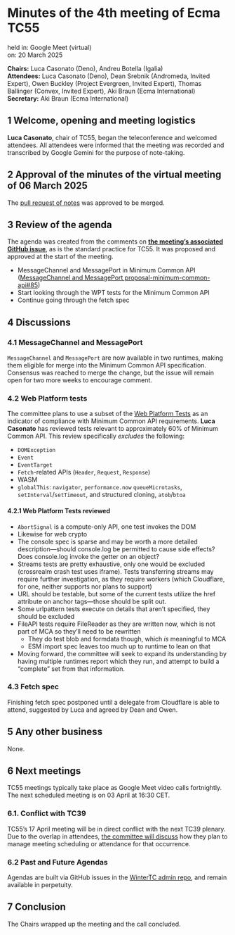 # Minutes of the 4th meeting of Ecma TC55

held in: Google Meet (virtual)  
on:  20 March 2025

**Chairs:**  Luca Casonato (Deno), Andreu Botella (Igalia)  
**Attendees:** Luca Casonato (Deno), Dean Srebnik (Andromeda, Invited Expert), Owen Buckley (Project Evergreen, Invited Expert), Thomas Ballinger (Convex, Invited Expert), Aki Braun (Ecma International)  
**Secretary:**  Aki Braun (Ecma International)

## 1 Welcome, opening and meeting logistics

**Luca Casonato**, chair of TC55, began the teleconference and welcomed attendees. All attendees were informed that the meeting was recorded and transcribed by Google Gemini for the purpose of note-taking.

## 2 Approval of the minutes of the virtual meeting of 06 March 2025

The [pull request of notes](https://github.com/wintercg/admin/pull/107) was approved to be merged.

## 3 Review of the agenda

The agenda was created from the comments on **[the meeting’s associated GitHub issue](https://github.com/wintercg/admin/issues/108)**, as is the standard practice for TC55. It was proposed and approved at the start of the meeting.

- MessageChannel and MessagePort in Minimum Common API ([MessageChannel and MessagePort proposal-minimum-common-api\#85](https://github.com/wintercg/proposal-minimum-common-api/issues/85))
- Start looking through the WPT tests for the Minimum Common API
- Continue going through the fetch spec

## 4 Discussions

### 4.1 MessageChannel and MessagePort

`MessageChannel` and `MessagePort` are now available in two runtimes, making them eligible for merge into the Minimum Common API specification. Consensus was reached to merge the change, but the issue will remain open for two more weeks to encourage comment.

### 4.2 Web Platform tests

The committee plans to use a subset of the [Web Platform Tests](https://github.com/web-platform-tests/wpt) as an indicator of compliance with Minimum Common API requirements. **Luca Casonato** has reviewed tests relevant to approximately 60% of Minimum Common API. This review specifically *excludes* the following:

- `DOMException`
- `Event`
- `EventTarget`
- `Fetch`-related APIs (`Header`, `Request`, `Response`)
- WASM
- `globalThis`: `navigator`, `performance.now` `queueMicrotasks`, `setInterval`/`setTimeout`, and structured cloning, `atob`/`btoa`

#### 4.2.1 Web Platform Tests reviewed

- `AbortSignal` is a compute-only API, one test invokes the DOM
- Likewise for web crypto
- The console spec is sparse and may be worth a more detailed description—should console.log be permitted to cause side effects? Does console.log invoke the getter on an object?
- Streams tests are pretty exhaustive, only one would be excluded (crossrealm crash test uses iframe). Tests transferring streams may require further investigation, as they require workers (which Cloudflare, for one, neither supports nor plans to support)
- URL should be testable, but some of the current tests utilize the href attribute on anchor tags—those should be split out.
- Some urlpattern tests execute on details that aren’t specified, they should be excluded
- FileAPI tests require FileReader as they are written now, which is not part of MCA so they’ll need to be rewritten
  - They do test blob and formdata though, which *is* meaningful to MCA
  - ESM import spec leaves too much up to runtime to lean on that
- Moving forward, the committee will seek to expand its understanding by having multiple runtimes report which they run, and attempt to build a “complete” set from that information.

### 4.3 Fetch spec

Finishing fetch spec postponed until a delegate from Cloudflare is able to attend, suggested by Luca and agreed by Dean and Owen.

## 5 Any other business

None.

## 6 Next meetings

TC55 meetings typically take place as Google Meet video calls fortnightly. The next scheduled meeting is on 03 April at 16:30 CET.

### 6.1. Conflict with TC39

TC55’s 17 April meeting will be in direct conflict with the next TC39 plenary. Due to the overlap in attendees, [the committee will discuss](https://github.com/wintercg/admin/issues/109) how they plan to manage meeting scheduling or attendance for that occurrence.

### 6.2 Past and Future Agendas

Agendas are built via GitHub issues in the [WinterTC admin repo](https://github.com/wintercg/admin), and remain available in perpetuity.

## 7 Conclusion

The Chairs wrapped up the meeting and the call concluded.
